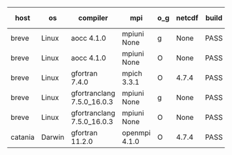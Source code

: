 

| host     | os       | compiler                              | mpi                      | o_g        | netcdf        | build       | u_pass          | u_fail          | s_pass            | s_fail            | e_pass             | e_fail             | nuopc_pass       | nuopc_fail       | artifacts link          |
|----------|----------|---------------------------------------|--------------------------|------------|---------------|-------------|-----------------|-----------------|-------------------|-------------------|--------------------|--------------------|------------------|------------------|-------------------------|
| breve | Linux | aocc 4.1.0 | mpiuni None  | g | None  | PASS | 12504 | 26 | 9 | 0 | 44 | 0 | None | None | <a href="https://github.com/esmf-org/esmf-test-artifacts/tree/30e2b591ba06fe7034d6d9c05026022e359073c7/develop/aocc/4.1.0/g/mpiuni/None" target="_blank">30e2b59</a> | 
| breve | Linux | aocc 4.1.0 | mpiuni None  | O | None  | PASS | 12504 | 26 | 9 | 0 | 44 | 0 | None | None | <a href="https://github.com/esmf-org/esmf-test-artifacts/tree/e26652024016965a91d1e4e2e10bbd57b94fdaa6/develop/aocc/4.1.0/O/mpiuni/None" target="_blank">e266520</a> | 
| breve | Linux | gfortran 7.4.0 | mpich 3.3.1  | O | 4.7.4  | PASS | 14200 | 0 | 51 | 0 | 81 | 0 | 56 | 0 | <a href="https://github.com/esmf-org/esmf-test-artifacts/tree/2f8c7a1e393c2aa6f375e88a816f1c2f0b7fa1c3/develop/gfortran/7.4.0/O/mpich/3.3.1" target="_blank">2f8c7a1</a> | 
| breve | Linux | gfortranclang 7.5.0_16.0.3 | mpiuni None  | g | None  | PASS | 12530 | 0 | 9 | 0 | 44 | 0 | None | None | <a href="https://github.com/esmf-org/esmf-test-artifacts/tree/48e4b310a76d822719f5c9da86e3e92e9321d55a/develop/gfortranclang/7.5.0_16.0.3/g/mpiuni/None" target="_blank">48e4b31</a> | 
| breve | Linux | gfortranclang 7.5.0_16.0.3 | mpiuni None  | O | None  | PASS | 12530 | 0 | 9 | 0 | 44 | 0 | None | None | <a href="https://github.com/esmf-org/esmf-test-artifacts/tree/a52b24c30de14812d28093509c37b114b6593666/develop/gfortranclang/7.5.0_16.0.3/O/mpiuni/None" target="_blank">a52b24c</a> | 
| catania | Darwin | gfortran 11.2.0 | openmpi 4.1.0  | O | 4.7.4  | PASS | 14197 | 3 | 51 | 0 | 81 | 0 | 56 | 0 | <a href="https://github.com/esmf-org/esmf-test-artifacts/tree/4963183372465d1dde9d302f759358525cb38db6/develop/gfortran/11.2.0/O/openmpi/4.1.0" target="_blank">4963183</a> | 
